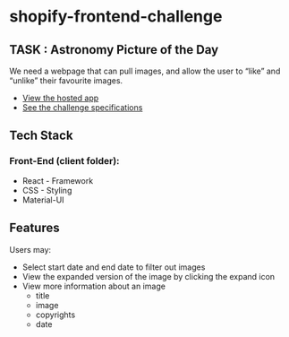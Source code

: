 # shopify-frontend-challenge
## TASK : Astronomy Picture of the Day
We need a webpage that can pull images, and allow the user to “like” and “unlike” their favourite images.

* [View the hosted app](https://shopify-frontend-heenal.herokuapp.com/)
* [See the challenge specifications](https://docs.google.com/document/d/13zXpyrC2yGxoLXKktxw2VJG2Jw8SdUfliLM-bYQLjqE/edit#)

## Tech Stack 

### Front-End (client folder):
* React - Framework
* CSS - Styling
* Material-UI

## Features

Users may: 
* Select start date and end date to filter out images
* View the expanded version of the image by clicking the expand icon
* View more information about an image
    * title
    * image
    * copyrights
    * date 
